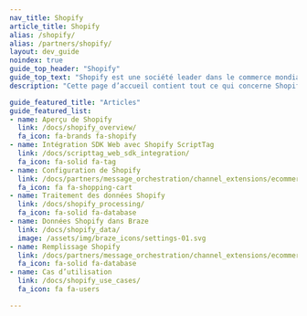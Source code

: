 ```yaml
---
nav_title: Shopify
article_title: Shopify
alias: /shopify/
alias: /partners/shopify/
layout: dev_guide
noindex: true
guide_top_header: "Shopify"
guide_top_text: "Shopify est une société leader dans le commerce mondial ; elle fournit des outils fiables pour démarrer, développer, commercialiser et gérer une entreprise de vente en détail de toute taille. Shopify améliore le commerce pour tous les utilisateurs avec une plateforme et des services conçus pour assurer la fiabilité tout en offrant une meilleure expérience d’achat pour les consommateurs où qu’ils soient."
description: "Cette page d’accueil contient tout ce qui concerne Shopify, y compris un aperçu de Shopify, sa configuration, le traitement des données Shopify, etc."

guide_featured_title: "Articles"
guide_featured_list:
- name: Aperçu de Shopify
  link: /docs/shopify_overview/
  fa_icon: fa-brands fa-shopify
- name: Intégration SDK Web avec Shopify ScriptTag
  link: /docs/scripttag_web_sdk_integration/
  fa_icon: fa-solid fa-tag
- name: Configuration de Shopify
  link: /docs/partners/message_orchestration/channel_extensions/ecommerce/shopify/setting_up_shopify/
  fa_icon: fa fa-shopping-cart
- name: Traitement des données Shopify
  link: /docs/shopify_processing/
  fa_icon: fa-solid fa-database
- name: Données Shopify dans Braze
  link: /docs/shopify_data/
  image: /assets/img/braze_icons/settings-01.svg
- name: Remplissage Shopify
  link: /docs/partners/message_orchestration/channel_extensions/ecommerce/shopfiy/shopify_backfill/
  fa_icon: fa-solid fa-database
- name: Cas d’utilisation
  link: /docs/shopify_use_cases/
  fa_icon: fa fa-users

---
```

<br><br>